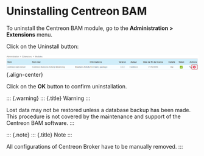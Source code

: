 Uninstalling Centreon BAM
=========================

To uninstall the Centreon BAM module, go to the **Administration \>
Extensions** menu.

Click on the Uninstall button:

![image](images/delete/uninstall_module_1.png){.align-center}

Click on the **OK** button to confirm uninstallation.

::: {.warning}
::: {.title}
Warning
:::

Lost data may not be restored unless a database backup has been made.
This procedure is not covered by the maintenance and support of the
Centreon BAM software.
:::

::: {.note}
::: {.title}
Note
:::

All configurations of Centreon Broker have to be manually removed.
:::
